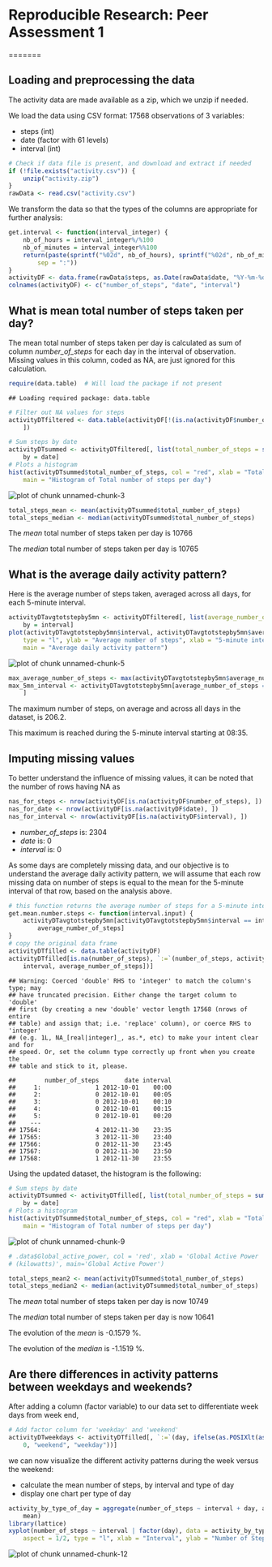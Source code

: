 # Reproducible Research: Peer Assessment 1
=======

## Loading and preprocessing the data

The activity data are made available as a zip, which we unzip if needed.

We load the data using CSV format: 17568 observations of 3 variables:
* steps (int)
* date (factor with 61 levels)
* interval (int)


```r
# Check if data file is present, and download and extract if needed
if (!file.exists("activity.csv")) {
    unzip("activity.zip")
}
rawData <- read.csv("activity.csv")
```


We transform the data so that the types of the columns are appropriate for further analysis:


```r
get.interval <- function(interval_integer) {
    nb_of_hours = interval_integer%/%100
    nb_of_minutes = interval_integer%%100
    return(paste(sprintf("%02d", nb_of_hours), sprintf("%02d", nb_of_minutes), 
        sep = ":"))
}
activityDF <- data.frame(rawData$steps, as.Date(rawData$date, "%Y-%m-%d"), get.interval(rawData$interval))
colnames(activityDF) <- c("number_of_steps", "date", "interval")
```


## What is mean total number of steps taken per day?

The mean total number of steps taken per day is calculated as sum of column *number_of_steps* for each day in the interval of observation. Missing values in this column, coded as NA, are just ignored for this calculation.


```r
require(data.table)  # Will load the package if not present
```

```
## Loading required package: data.table
```

```r
# Filter out NA values for steps
activityDTfiltered <- data.table(activityDF[!(is.na(activityDF$number_of_steps)), 
    ])

# Sum steps by date
activityDTsummed <- activityDTfiltered[, list(total_number_of_steps = sum(number_of_steps)), 
    by = date]
# Plots a histogram
hist(activityDTsummed$total_number_of_steps, col = "red", xlab = "Total number of steps per day", 
    main = "Histogram of Total number of steps per day")
```

![plot of chunk unnamed-chunk-3](figure/unnamed-chunk-3.png) 



```r
total_steps_mean <- mean(activityDTsummed$total_number_of_steps)
total_steps_median <- median(activityDTsummed$total_number_of_steps)
```


The *mean* total number of steps taken per day is 10766

The *median* total number of steps taken per day is 10765

## What is the average daily activity pattern?

Here is the average number of steps taken, averaged across all days, for each 5-minute interval.


```r
activityDTavgtotstepby5mn <- activityDTfiltered[, list(average_number_of_steps = mean(number_of_steps)), 
    by = interval]
plot(activityDTavgtotstepby5mn$interval, activityDTavgtotstepby5mn$average_number_of_steps, 
    type = "l", ylab = "Average number of steps", xlab = "5-minute interval", 
    main = "Average daily activity pattern")
```

![plot of chunk unnamed-chunk-5](figure/unnamed-chunk-5.png) 



```r
max_average_number_of_steps <- max(activityDTavgtotstepby5mn$average_number_of_steps)
max_5mn_interval <- activityDTavgtotstepby5mn[average_number_of_steps == max_average_number_of_steps, 
    ]
```


The maximum number of steps, on average and across all days in the dataset, is 206.2.

This maximum is reached during the 5-minute interval starting at 08:35.

## Imputing missing values

To better understand the influence of missing values, 
it can be noted that the number of rows having NA as 


```r
nas_for_steps <- nrow(activityDF[is.na(activityDF$number_of_steps), ])
nas_for_date <- nrow(activityDF[is.na(activityDF$date), ])
nas_for_interval <- nrow(activityDF[is.na(activityDF$interval), ])
```


* *number_of_steps* is: 2304
* *date* is: 0
* *interval* is: 0

As some days are completely missing data, and our objective is to understand the average daily activity pattern, we will assume that each row missing data on number of steps is equal to 
the mean for the 5-minute interval of that row, based on the analysis above.


```r
# this function returns the average number of steps for a 5-minute interval
get.mean.number.steps <- function(interval.input) {
    activityDTavgtotstepby5mn[activityDTavgtotstepby5mn$interval == interval.input, 
        average_number_of_steps]
}
# copy the original data frame
activityDTfilled <- data.table(activityDF)
activityDTfilled[is.na(number_of_steps), `:=`(number_of_steps, activityDTavgtotstepby5mn[activityDTavgtotstepby5mn$interval == 
    interval, average_number_of_steps])]
```

```
## Warning: Coerced 'double' RHS to 'integer' to match the column's type; may
## have truncated precision. Either change the target column to 'double'
## first (by creating a new 'double' vector length 17568 (nrows of entire
## table) and assign that; i.e. 'replace' column), or coerce RHS to 'integer'
## (e.g. 1L, NA_[real|integer]_, as.*, etc) to make your intent clear and for
## speed. Or, set the column type correctly up front when you create the
## table and stick to it, please.
```

```
##        number_of_steps       date interval
##     1:               1 2012-10-01    00:00
##     2:               0 2012-10-01    00:05
##     3:               0 2012-10-01    00:10
##     4:               0 2012-10-01    00:15
##     5:               0 2012-10-01    00:20
##    ---                                    
## 17564:               4 2012-11-30    23:35
## 17565:               3 2012-11-30    23:40
## 17566:               0 2012-11-30    23:45
## 17567:               0 2012-11-30    23:50
## 17568:               1 2012-11-30    23:55
```


Using the updated dataset, the histogram is the following:


```r
# Sum steps by date
activityDTsummed <- activityDTfilled[, list(total_number_of_steps = sum(number_of_steps)), 
    by = date]
# Plots a histogram
hist(activityDTsummed$total_number_of_steps, col = "red", xlab = "Total number of steps per day", 
    main = "Histogram of Total number of steps per day")
```

![plot of chunk unnamed-chunk-9](figure/unnamed-chunk-9.png) 

```r
# .data$Global_active_power, col = 'red', xlab = 'Global Active Power
# (kilowatts)', main='Global Active Power')
```



```r
total_steps_mean2 <- mean(activityDTsummed$total_number_of_steps)
total_steps_median2 <- median(activityDTsummed$total_number_of_steps)
```


The *mean* total number of steps taken per day is now 10749

The *median* total number of steps taken per day is now 10641

The evolution of the *mean* is -0.1579 %.

The evolution of the *median* is -1.1519 %.

## Are there differences in activity patterns between weekdays and weekends?

After adding a column (factor variable) to our data set to differentiate week days from week end,

```r
# Add factor column for 'weekday' and 'weekend'
activityDTweekdays <- activityDTfilled[, `:=`(day, ifelse(as.POSIXlt(as.Date(activityDTsummed$date))$wday%%6 == 
    0, "weekend", "weekday"))]
```


we can now visualize the different activity patterns during the week versus the weekend:
* calculate the mean number of steps, by interval and type of day
* display one chart per type of day


```r
activity_by_type_of_day = aggregate(number_of_steps ~ interval + day, activityDTweekdays, 
    mean)
library(lattice)
xyplot(number_of_steps ~ interval | factor(day), data = activity_by_type_of_day, 
    aspect = 1/2, type = "l", xlab = "Interval", ylab = "Number of Steps", main = "Activity Pattern on Week days vs. Week End")
```

![plot of chunk unnamed-chunk-12](figure/unnamed-chunk-12.png) 

